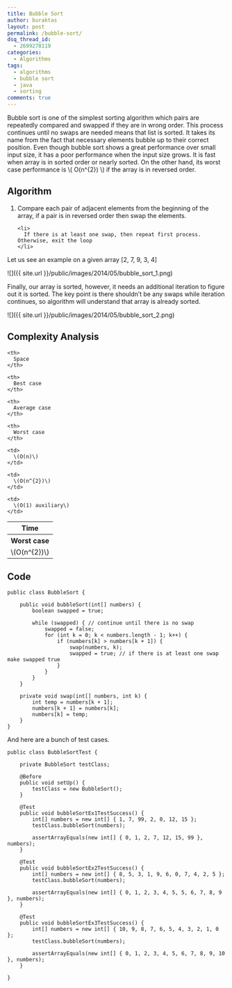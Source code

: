 ```yaml
---
title: Bubble Sort
author: buraktas
layout: post
permalink: /bubble-sort/
dsq_thread_id:
  - 2699278119
categories:
  - Algorithms
tags:
  - algorithms
  - bubble sort
  - java
  - sorting
comments: true
---
```

Bubble sort is one of the simplest sorting algorithm which pairs are repeatedly compared and swapped if they are in wrong order. This process continues until no swaps are needed means that list is sorted. It takes its name from the fact that necessary elements bubble up to their correct position. Even though bubble sort shows a great performance over small input size, it has a poor performance when the input size grows. It is fast when array is in sorted order or nearly sorted. On the other hand, its worst case performance is \\( O(n^{2}) \\) if the array is in reversed order.

<!--more-->

<h2> Algorithm </h2>

<div>
  <ol>
    <li>
      Compare each pair of adjacent elements from the beginning of the array, if a pair is in reversed order then swap the elements.
    </li>

    <li>
      If there is at least one swap, then repeat first process. Otherwise, exit the loop
    </li>
  </ol>
</div>

Let us see an example on a given array [2, 7, 9, 3, 4]

![]({{ site.url }}/public/images/2014/05/bubble_sort_1.png)

Finally, our array is sorted, however, it needs an additional iteration to figure out it is sorted. The key point is there shouldn&#8217;t be any swaps while iteration continues, so algorithm will understand that array is already sorted.

![]({{ site.url }}/public/images/2014/05/bubble_sort_2.png)

<h2> Complexity Analysis </h2>

<table class="TFtable">
  <tr>
    <th colspan="3">
      Time
    </th>
    
    <th>
      Space
    </th>
  </tr>
  
  <tr>
    <th>
      Worst case
    </th>
    
    <th>
      Best case
    </th>
    
    <th>
      Average case
    </th>
    
    <th>
      Worst case
    </th>
  </tr>
  
  <tr>
    <td>
      \(O(n^{2})\)
    </td>
    
    <td>
      \(O(n)\)
    </td>
    
    <td>
      \(O(n^{2})\)
    </td>
    
    <td>
      \(O(1) auxiliary\)
    </td>
  </tr>
</table>

<h2> Code </h2>

<pre>
<code class="language-java">public class BubbleSort {

    public void bubbleSort(int[] numbers) {
        boolean swapped = true;

        while (swapped) { // continue until there is no swap
            swapped = false;
            for (int k = 0; k &lt; numbers.length - 1; k++) {
                if (numbers[k] &gt; numbers[k + 1]) {
                    swap(numbers, k);
                    swapped = true; // if there is at least one swap make swapped true
                }
            }
        }
    }

    private void swap(int[] numbers, int k) {
        int temp = numbers[k + 1];
        numbers[k + 1] = numbers[k];
        numbers[k] = temp;
    }
}</code>
</pre>

And here are a bunch of test cases.

<pre>
<code class="language-java">public class BubbleSortTest {

    private BubbleSort testClass;

    @Before
    public void setUp() {
        testClass = new BubbleSort();
    }

    @Test
    public void bubbleSortEx1TestSuccess() {
        int[] numbers = new int[] { 1, 7, 99, 2, 0, 12, 15 };
        testClass.bubbleSort(numbers);

        assertArrayEquals(new int[] { 0, 1, 2, 7, 12, 15, 99 }, numbers);
    }

    @Test
    public void bubbleSortEx2TestSuccess() {
        int[] numbers = new int[] { 8, 5, 3, 1, 9, 6, 0, 7, 4, 2, 5 };
        testClass.bubbleSort(numbers);

        assertArrayEquals(new int[] { 0, 1, 2, 3, 4, 5, 5, 6, 7, 8, 9 }, numbers);
    }

    @Test
    public void bubbleSortEx3TestSuccess() {
        int[] numbers = new int[] { 10, 9, 8, 7, 6, 5, 4, 3, 2, 1, 0 };
        testClass.bubbleSort(numbers);

        assertArrayEquals(new int[] { 0, 1, 2, 3, 4, 5, 6, 7, 8, 9, 10 }, numbers);
    }

}</code>
</pre>